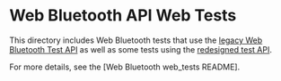# Web Bluetooth API Web Tests

This directory includes Web Bluetooth tests that use the [legacy Web
Bluetooth Test API] as well as some tests using the [redesigned test API].

For more details, see the [Web Bluetooth web_tests README].

[legacy Web Bluetooth test API]:
https://webbluetoothcg.github.io/web-bluetooth/tests.html
[redesigned test API]:
https://docs.google.com/document/d/1Nhv_oVDCodd1pEH_jj9k8gF4rPGb_84VYaZ9IG8M_WY
[Web Bluetooth web tests README]: ../../../bluetooth/README.md